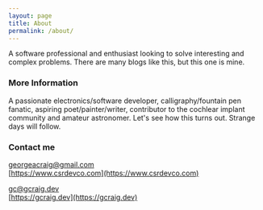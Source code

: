 ```yaml
---
layout: page
title: About
permalink: /about/
---
```


A software professional and enthusiast looking to solve interesting and complex problems. There are many blogs like this, but this one is mine.

### More Information

A passionate electronics/software developer, calligraphy/fountain pen fanatic, aspiring poet/painter/writer, contributor to the cochlear implant community and amateur astronomer. Let's see how this turns out. Strange days will follow.

### Contact me

[georgeacraig@gmail.com](mailto:georgeacraig@gmail.com)<br>
[https://www.csrdevco.com](https://www.csrdevco.com)

[gc@gcraig.dev](mailto:gc@gcraig.dev)<br>
[https://gcraig.dev](https://gcraig.dev)
